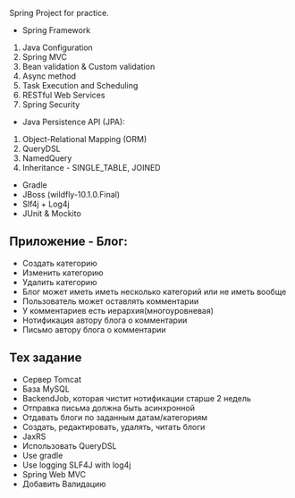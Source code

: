 Spring Project for practice.

* Spring Framework
1. Java Configuration
2. Spring MVC 
3. Bean validation & Custom validation
4. Async method
5. Task Execution and Scheduling
6. RESTful Web Services
7. Spring Security
* Java Persistence API (JPA):
1. Object-Relational Mapping (ORM)
2. QueryDSL
3. NamedQuery
4. Inheritance - SINGLE_TABLE, JOINED
* Gradle
* JBoss (wildfly-10.1.0.Final)
* Slf4j + Log4j
* JUnit & Mockito 

Приложение - Блог:
------------------
- Создать категорию
- Изменить категорию
- Удалить категорию
- Блог может иметь иметь несколько категорий или не иметь вообще
- Пользователь может оставлять комментарии
- У комментариев есть иерархия(многоуровневая)
- Нотификация автору блога о комментарии
- Письмо автору блога о комментарии

Тех задание
------------------
- Сервер Tomcat
- База MySQL
- BackendJob, которая чистит нотификации старше 2 недель 
- Отправка письма должна быть асинхронной 
- Отдавать блоги по заданным датам/категориям
- Создать, редактировать, удалять, читать блоги
- JaxRS 
- Использовать QueryDSL
- Use gradle
- Use logging SLF4J with log4j
- Spring Web MVC
- Добавить Валидацию